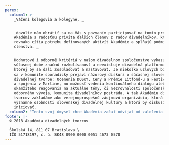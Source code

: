 ```yaml
---
perex:
  column1: >-
    _Vážení kolegovia a kolegyne, _


    _dovoľte nám obrátiť sa na Vás s pozvaním participovať na tomto projekte.
    Akadémia s radosťou privíta ďalších členov z radov divadelníkov, ktorí
    rovnako cítia potrebu definovaných aktivít Akadémie a spĺňajú podmienky
    členstva. _


    Hodnotové i odborné kritériá v našom divadelnom spoločenstve vykazujú v
    súčasnej dobe značnú rozkolísanosť a neexistuje divadelná platforma, z
    ktorej by sa dali zosúlaďovať a nastavovať. Je niekoľko uzlových bodov, kde
    sa v komunite sporadicky prejaví názorový diskurz o súčasnej slovenskej
    divadelnej tvorbe: Ocenenia DOSKY, Ceny a Prémie Litfond-u a Festival Dotyky
    a spojenia v Martine, no možnosť vedenia kontinuálneho dialógu alebo dokonca
    okamžitého reagovania na aktuálne témy, či nezrovnalosti spoločenského a
    odborného vývoja, komunita divadelníkov postráda. A tak Akadémiu divadelných
    tvorcov zakladáme ako verejnoprospešnú záujmovú organizáciu, ktorá združuje
    významné osobnosti slovenskej divadelnej kultúry a ktorá by diskusie mohla
    iniciovať.
  column2: "Tento svoj úmysel chce Akadémia začať odvíjať od založenia každoročnej celoštátnej **Ceny Akadémie za divadelnú inscenáciu sezóny**, ktorá by zohľadňovala tvorbu všetkých divadiel na Slovensku, zmapovala ju v\_danej sezóne a\_následne tieto inšpiratívne inscenácie predstavila **organizovaním viacmesačnej prehliadky v\_Bratislave**.\n\n_Zakladajúci členovia Akadémie:_\n\n_Mgr. art. Ľubomír Bukový, ArtD., Mgr. art. Iveta Ditte Jurčová, Mgr. art. Michal Ditte, Mgr. Dária Fojtíková Fehérová, PhD., MgA. Marek Godovič, prof. Ida Hledíková, PhD., MgA. Viki Janoušková, PhDr. Elena Knopová, PhD., Dana Košická, Mgr. art. Monika Kováčová, doc. Zuzana Kronerová, Mgr. Tatiana Masníková, Mgr. art. Lucia Mihálová, Mgr. Michaela Mojžišová, Ing. Matúš Petričko, PhD., prof. Roman Polák, PhDr. Miron Pukan, PhD. a prof. PhDr. Vladimír Štefko, CSc._"
footer: |-
  © 2018 Akadémia divadelných tvorcov

  Školská 14, 811 07 Bratislava \
  IČO 51718197, č. ú. SK48 0900 0000 0051 4673 0578
---
```



